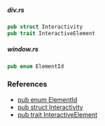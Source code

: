 
##### div.rs

```rust
pub struct Interactivity
pub trait InteractiveElement
```

##### window.rs

```rust
pub enum ElementId
```

### References

- [pub enum ElementId](https://github.com/zed-industries/zed/blob/main/crates/gpui/src/window.rs#L4841)
- [pub struct Interactivity](https://github.com/zed-industries/zed/blob/main/crates/gpui/src/elements/div.rs#L1240)
- [pub trait InteractiveElement](https://github.com/zed-industries/zed/blob/main/crates/gpui/src/elements/div.rs#L520)
